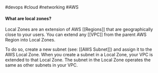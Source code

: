 #devops 
#cloud 
#networking 
#AWS 

#### What are local zones?

Local Zones are an extension of AWS [[Regions]] that are geographically close to your users.
You can extend any [[VPC]] from the parent AWS Region into Local Zones. 

To do so, create a new subnet (see: [[AWS Subnet]]) and assign it to the AWS Local Zone. When you create a subnet in a Local Zone, your VPC is extended to that Local Zone. The subnet in the Local Zone operates the same as other subnets in your VPC.
